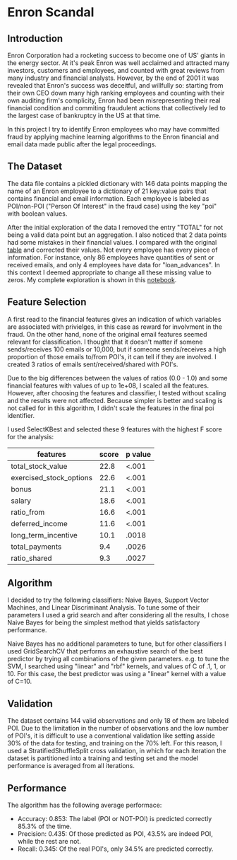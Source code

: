 # Enron Scandal

## Introduction

Enron Corporation had a rocketing success to become one of US' giants in the energy sector. At it's peak Enron was well acclaimed and attracted many investors, customers and employees, and counted with great reviews from many industry and financial analysts. However, by the end of 2001 it was revealed that Enron's success was deceitful, and willfully so: starting from their own CEO down many high ranking employees and counting with their own auditing firm's complicity, Enron had been misrepresenting their real financial condition and commiting fraudulent actions that collectively led to the largest case of bankruptcy in the US at that time.

In this project I try to identify Enron employees who may have committed fraud by applying machine learning algorithms to the Enron financial and email data made public after the legal proceedings.

## The Dataset

The data file contains a pickled dictionary with 146 data points mapping the name of an Enron employee to a dictionary of 21 key:value pairs that contains financial and email information. Each employee is labeled as POI/non-POI ("Person Of Interest" in the fraud case) using the key "poi" with boolean values.

After the initial exploration of the data I removed the entry "TOTAL" for not being a valid data point but an aggregation. I also noticed that 2 data points had some mistakes in their financial values. I compared with the original [table](enron61702insiderpay.pdf) and corrected their values. Not every employee has every piece of information. For instance, only 86 employees have quantities of sent or received emails, and only 4 employees have data for "loan_advances". In this context I deemed appropriate to change all these missing value to zeros. My complete exploration is shown in this [notebook](exploration.html).

## Feature Selection

A first read to the financial features gives an indication of which variables are associated with privielges, in this case as reward for involvment in the fraud. On the other hand, none of the original email features seemed relevant for classification. I thought that it doesn't matter if somene sends/receives 100 emails or 10,000, but if someone sends/receives a high proportion of those emails to/from POI's, it can tell if they are involved. I created 3 ratios of emails sent/received/shared with POI's.

Due to the big differences between the values of ratios (0.0 - 1.0) and some financial features with values of up to 1e+08, I scaled all the features. However, after choosing the features and classifier, I tested without scaling and the results were not affected. Because simpler is better and scaling is not called for in this algorithm, I didn't scale the features in the final poi identifier.

I used SelectKBest and selected these 9 features with the highest F score for the analysis:

features                | score | p value
------------------------|-------|--------
total_stock_value       |  22.8 |  <.001
exercised_stock_options |  22.6 |  <.001
bonus                   |  21.1 |  <.001
salary                  |  18.6 |  <.001
ratio_from              |  16.6 |  <.001
deferred_income         |  11.6 |  <.001
long_term_incentive     |  10.1 |  .0018
total_payments          |   9.4 |  .0026
ratio_shared            |   9.3 |  .0027

## Algorithm

I decided to try the following classifiers: Naive Bayes, Support Vector Machines, and Linear Discriminant Analysis. To tune some of their parameters I used a grid search and after considering all the results, I chose Naive Bayes for being the simplest method that yields satisfactory performance.

Naive Bayes has no additional parameters to tune, but for other classifiers I used GridSearchCV that performs an exhaustive search of the best predictor by trying all combinations of the given parameters. e.g. to tune the SVM, I searched using "linear" and "rbf" kernels, and values of C of .1, 1, or 10. For this case, the best predictor was using a "linear" kernel with a value of C=10.

## Validation

The dataset contains 144 valid observations and only 18 of them are labeled POI. Due to the limitation in the number of observations and the low number of POI's, it is difficult to use a conventional validation like setting asside 30% of the data for testing, and training on the 70% left. For this reason, I used a StratifiedShuffleSplit cross validation, in which for each iteration the dataset is partitioned into a training and testing set and the model performance is averaged from all iterations.

## Performance

The algorithm has the following average performace:
- Accuracy:  0.853: The label (POI or NOT-POI) is predicted correctly 85.3% of the time.
- Precision: 0.435: Of those predicted as POI, 43.5% are indeed POI, while the rest are not.
- Recall:    0.345: Of the real POI's, only 34.5% are predicted correctly.
